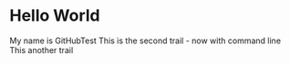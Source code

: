 ﻿# Hello World
My name is GitHubTest
This is the second trail - now with command line
This another trail